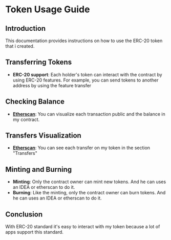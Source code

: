 # Token Usage Guide

## Introduction
This documentation provides instructions on how to use the ERC-20 token that i created.

## Transferring Tokens
- **ERC-20 support**: Each holder's token can interact with the contract by using ERC-20 features. For example, you can send tokens to another address by using the feature transfer

## Checking Balance
- **[Etherscan](https://sepolia.etherscan.io/token/0xb5143adfb361c99cee17e474406fad189e28b56b?a=0x2cafb098f01d9199c04481cc3875c3acf4bf8da0)**:
You can visualize each transaction public and the balance in my contract.

## Transfers Visualization
- **[Etherscan](https://sepolia.etherscan.io/token/0xb5143adfb361c99cee17e474406fad189e28b56b?a=0x2cafb098f01d9199c04481cc3875c3acf4bf8da0)**:
You can see each transfer on my token in the section "Transfers"

## Minting and Burning
- **Minting**: Only the contract owner can mint new tokens. And he can uses an IDEA or etherscan to do it.
- **Burning**: Like the minting, only the contract owner can burn tokens. And he can uses an IDEA or etherscan to do it.

## Conclusion
With ERC-20 standard it's easy to interact with my token because a lot of apps support this standard.